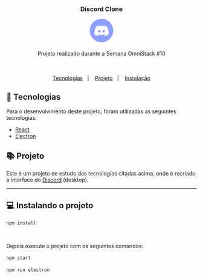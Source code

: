 <h3 align="center">

Discord Clone

<img src="src/assets/discord-icon.png" width="62" height="62" />

</h3>

<div align="center">
  Projeto realizado durante a Semana OmniStack #10
</div>
<br/>&nbsp;


<p align="center">
  <a href="#telescope-tecnologias">Tecnologias</a>&nbsp;&nbsp;&nbsp;|&nbsp;&nbsp;&nbsp;
  <a href="#books-projeto">Projeto</a>&nbsp;&nbsp;&nbsp;|&nbsp;&nbsp;&nbsp;
  <a href="#-instalando-o-projeto">Instalação</a>
</p>

## :telescope: Tecnologias

Para o desenvolvimento deste projeto, foram utilizadas as seguintes tecnologias:

- [React](https://reactjs.org)
- [Electron](https://www.electronjs.org/)

## :books: Projeto

Este é um projeto de estudo das tecnologias citadas acima, onde é recriado a interface do [Discord](https://discordapp.com/) (desktop).

---
## 💻 Instalando o projeto
```
npm install
```
<br/>

Depois execute o projeto com os seguintes comandos:

```
npm start 

npm run electron
```
